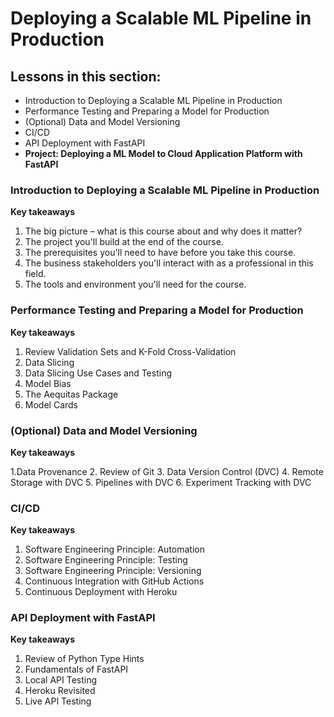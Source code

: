 # Deploying a Scalable ML Pipeline in Production

## Lessons in this section:

- Introduction to Deploying a Scalable ML Pipeline in Production
- Performance Testing and Preparing a Model for Production
- (Optional) Data and Model Versioning
- CI/CD
- API Deployment with FastAPI
- **Project: Deploying a ML Model to Cloud Application Platform with FastAPI**

### Introduction to Deploying a Scalable ML Pipeline in Production

**Key takeaways**

1. The big picture – what is this course about and why does it matter?
2. The project you'll build at the end of the course.
3. The prerequisites you'll need to have before you take this course.
4. The business stakeholders you'll interact with as a professional in this field.
5. The tools and environment you'll need for the course.



### Performance Testing and Preparing a Model for Production

**Key takeaways**

1. Review Validation Sets and K-Fold Cross-Validation
2. Data Slicing
3. Data Slicing Use Cases and Testing
4. Model Bias
5. The Aequitas Package
6. Model Cards

### (Optional) Data and Model Versioning

**Key takeaways**

1.Data Provenance
2. Review of Git
3. Data Version Control (DVC)
4. Remote Storage with DVC
5. Pipelines with DVC
6. Experiment Tracking with DVC

### CI/CD

**Key takeaways**

1. Software Engineering Principle: Automation
2. Software Engineering Principle: Testing
3. Software Engineering Principle: Versioning
4. Continuous Integration with GitHub Actions
5. Continuous Deployment with Heroku

### API Deployment with FastAPI

**Key takeaways**

1. Review of Python Type Hints
2. Fundamentals of FastAPI
3. Local API Testing
4. Heroku Revisited
5. Live API Testing

